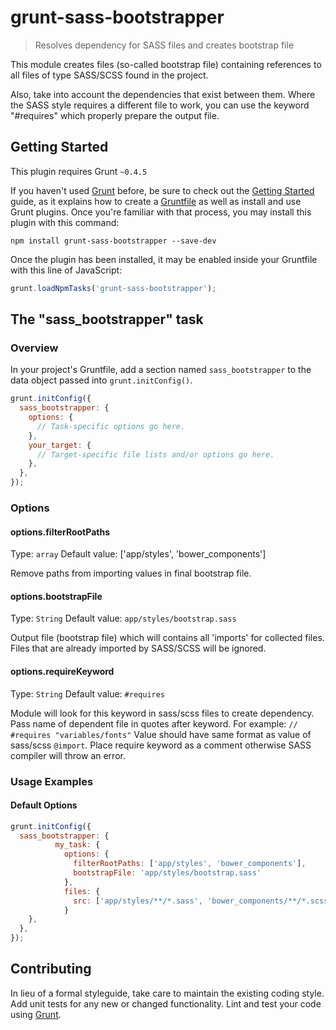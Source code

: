 # grunt-sass-bootstrapper

> Resolves dependency for SASS files and creates bootstrap file

This module creates files (so-called bootstrap file) containing references to all files of type SASS/SCSS found in the project.

Also, take into account the dependencies that exist between them. Where the SASS style requires a different file to work, you can use the keyword "#requires" which properly prepare the output file.

## Getting Started
This plugin requires Grunt `~0.4.5`

If you haven't used [Grunt](http://gruntjs.com/) before, be sure to check out the [Getting Started](http://gruntjs.com/getting-started) guide, as it explains how to create a [Gruntfile](http://gruntjs.com/sample-gruntfile) as well as install and use Grunt plugins. Once you're familiar with that process, you may install this plugin with this command:

```shell
npm install grunt-sass-bootstrapper --save-dev
```

Once the plugin has been installed, it may be enabled inside your Gruntfile with this line of JavaScript:

```js
grunt.loadNpmTasks('grunt-sass-bootstrapper');
```

## The "sass_bootstrapper" task

### Overview
In your project's Gruntfile, add a section named `sass_bootstrapper` to the data object passed into `grunt.initConfig()`.

```js
grunt.initConfig({
  sass_bootstrapper: {
    options: {
      // Task-specific options go here.
    },
    your_target: {
      // Target-specific file lists and/or options go here.
    },
  },
});
```

### Options

#### options.filterRootPaths
Type: `array`
Default value: ['app/styles', 'bower_components']

Remove paths from importing values in final bootstrap file.

#### options.bootstrapFile
Type: `String`
Default value: `app/styles/bootstrap.sass`

Output file (bootstrap file) which will contains all 'imports' for collected files. Files that are already imported by SASS/SCSS will be ignored.

#### options.requireKeyword
Type: `String`
Default value: `#requires`

Module will look for this keyword in sass/scss files to create dependency. Pass name of dependent file in quotes after keyword. For example: `// #requires "variables/fonts"`
Value should have same format as value of sass/scss `@import`. Place require keyword as a comment otherwise SASS compiler will throw an error.

### Usage Examples

#### Default Options


```js
grunt.initConfig({
  sass_bootstrapper: {
          my_task: {
            options: {
              filterRootPaths: ['app/styles', 'bower_components'],
              bootstrapFile: 'app/styles/bootstrap.sass'
            },
            files: {
              src: ['app/styles/**/*.sass', 'bower_components/**/*.scss']
            }
    },
  },
});
```


## Contributing
In lieu of a formal styleguide, take care to maintain the existing coding style. Add unit tests for any new or changed functionality. Lint and test your code using [Grunt](http://gruntjs.com/).


